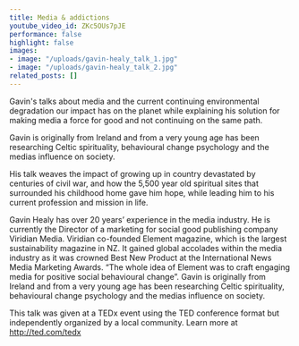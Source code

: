```yaml
---
title: Media & addictions
youtube_video_id: ZKc5OUs7pJE
performance: false
highlight: false
images:
- image: "/uploads/gavin-healy_talk_1.jpg"
- image: "/uploads/gavin-healy_talk_2.jpg"
related_posts: []
---
```


Gavin's talks about media and the current continuing environmental degradation our impact has on the planet while explaining his solution for making media a force for good and not continuing on the same path.

Gavin is originally from Ireland and from a very young age has been researching Celtic spirituality, behavioural change psychology and the medias influence on society.

His talk weaves the impact of growing up in country devastated by centuries of civil war, and how the 5,500 year old spiritual sites that surrounded his childhood home gave him hope, while leading him to his current profession and mission in life.

Gavin Healy has over 20 years’ experience in the media industry. He is currently the Director of a marketing for social good publishing company Viridian Media. Viridian co-founded Element magazine, which is the largest sustainability magazine in NZ. It gained global accolades within the media industry as it was crowned Best New Product at the International News Media Marketing Awards. “The whole idea of Element was to craft engaging media for positive social behavioural change”. Gavin is originally from Ireland and from a very young age has been researching Celtic spirituality, behavioural change psychology and the medias influence on society.

This talk was given at a TEDx event using the TED conference format but independently organized by a local community. Learn more at http://ted.com/tedx

